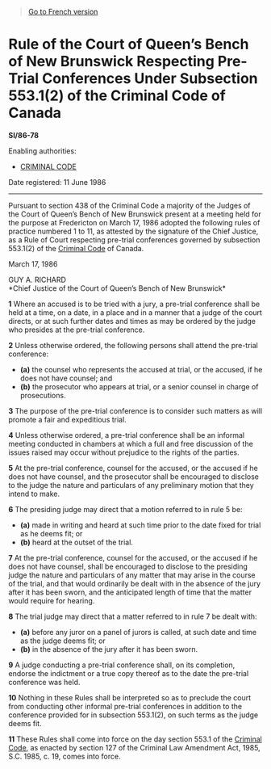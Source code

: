 > [Go to French version](/fr/Règlements/Textes%20réglementaires/86/78.md)

# Rule of the Court of Queen’s Bench of New Brunswick Respecting Pre-Trial Conferences Under Subsection 553.1(2) of the Criminal Code of Canada

**SI/86-78**

Enabling authorities: 
- [CRIMINAL CODE](/en/Acts/Revised%20Statutes%20of%20Canada/C/C-46.md)

Date registered: 11 June 1986

----------

Pursuant to section 438 of the Criminal Code a majority of the Judges of the Court of Queen’s Bench of New Brunswick present at a meeting held for the purpose at Fredericton on March 17, 1986 adopted the following rules of practice numbered 1 to 11, as attested by the signature of the Chief Justice, as a Rule of Court respecting pre-trial conferences governed by subsection 553.1(2) of the [Criminal Code](/en/Acts/Revised%20Statutes%20of%20Canada/C/C-46.md) of Canada.

March 17, 1986


<p>GUY A. RICHARD<br />*Chief Justice of the Court of Queen’s Bench of New Brunswick*<br /></p>



**1** Where an accused is to be tried with a jury, a pre-trial conference shall be held at a time, on a date, in a place and in a manner that a judge of the court directs, or at such further dates and times as may be ordered by the judge who presides at the pre-trial conference.



**2** Unless otherwise ordered, the following persons shall attend the pre-trial conference:
- **(a)** the counsel who represents the accused at trial, or the accused, if he does not have counsel; and
- **(b)** the prosecutor who appears at trial, or a senior counsel in charge of prosecutions.



**3** The purpose of the pre-trial conference is to consider such matters as will promote a fair and expeditious trial.



**4** Unless otherwise ordered, a pre-trial conference shall be an informal meeting conducted in chambers at which a full and free discussion of the issues raised may occur without prejudice to the rights of the parties.



**5** At the pre-trial conference, counsel for the accused, or the accused if he does not have counsel, and the prosecutor shall be encouraged to disclose to the judge the nature and particulars of any preliminary motion that they intend to make.



**6** The presiding judge may direct that a motion referred to in rule 5 be:
- **(a)** made in writing and heard at such time prior to the date fixed for trial as he deems fit; or
- **(b)** heard at the outset of the trial.



**7** At the pre-trial conference, counsel for the accused, or the accused if he does not have counsel, shall be encouraged to disclose to the presiding judge the nature and particulars of any matter that may arise in the course of the trial, and that would ordinarily be dealt with in the absence of the jury after it has been sworn, and the anticipated length of time that the matter would require for hearing.



**8** The trial judge may direct that a matter referred to in rule 7 be dealt with:
- **(a)** before any juror on a panel of jurors is called, at such date and time as the judge deems fit; or
- **(b)** in the absence of the jury after it has been sworn.



**9** A judge conducting a pre-trial conference shall, on its completion, endorse the indictment or a true copy thereof as to the date the pre-trial conference was held.



**10** Nothing in these Rules shall be interpreted so as to preclude the court from conducting other informal pre-trial conferences in addition to the conference provided for in subsection 553.1(2), on such terms as the judge deems fit.



**11** These Rules shall come into force on the day section 553.1 of the [Criminal Code](/en/Acts/Revised%20Statutes%20of%20Canada/C/C-46.md), as enacted by section 127 of the Criminal Law Amendment Act, 1985, S.C. 1985, c. 19, comes into force.



